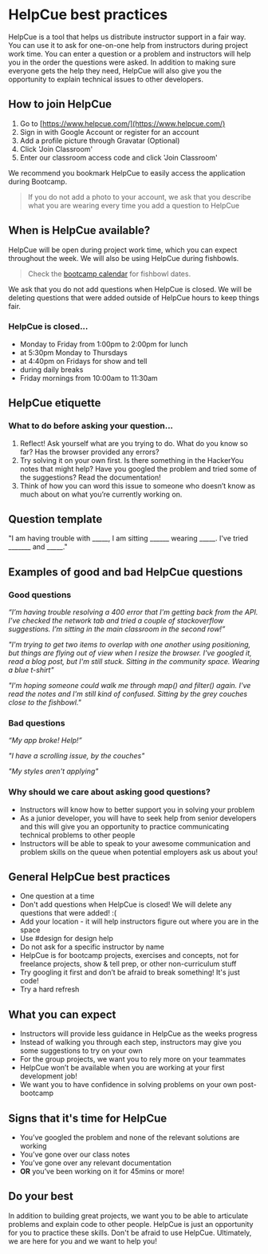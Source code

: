 # HelpCue best practices

HelpCue is a tool that helps us distribute instructor support in a fair way. You can use it to ask for one-on-one help from instructors during project work time. You can enter a question or a problem and instructors will help you in the order the questions were asked. In addition to making sure everyone gets the help they need, HelpCue will also give you the opportunity to explain technical issues to other developers.

## How to join HelpCue
1. Go to [https://www.helpcue.com/](https://www.helpcue.com/)
2. Sign in with Google Account or register for an account
3. Add a profile picture through Gravatar (Optional)
4. Click 'Join Classroom'
5. Enter our classroom access code and click 'Join Classroom'

We recommend you bookmark HelpCue to easily access the application during Bootcamp.

> If you do not add a photo to your account, we ask that you describe what you are wearing every time you add a question to HelpCue

## When is HelpCue available?
HelpCue will be open during project work time, which you can expect throughout the week. We will also be using HelpCue during fishbowls. 

> Check the [bootcamp calendar](https://calendar.google.com/calendar/embed?src=hackeryou.com_ckj6930nr6kraakaisos09cccs%40group.calendar.google.com&ctz=America%2FToronto) for fishbowl dates.  

We ask that you do not add questions when HelpCue is closed. We will be deleting questions that were added outside of HelpCue hours to keep things fair.

### HelpCue is closed...
* Monday to Friday from 1:00pm to 2:00pm for lunch
* at 5:30pm Monday to Thursdays
* at 4:40pm on Fridays for show and tell
* during daily breaks
* Friday mornings from 10:00am to 11:30am

## HelpCue etiquette
### What to do before asking your question...
1. Reflect! Ask yourself what are you trying to do. What do you know so far? Has the browser provided any errors?
2. Try solving it on your own first. Is there something in the HackerYou notes that might help? Have you googled the problem and tried some of the suggestions? Read the documentation!
3. Think of how you can word this issue to someone who doesn’t know as much about on what you’re currently working on.

## Question template

"I am having trouble with _____, I am sitting ______ wearing _____. I've tried _______ and _____."

## Examples of good and bad HelpCue questions
### Good questions
_“I’m having trouble resolving a 400 error that I'm getting back from the API. I've checked the network tab and tried a couple of stackoverflow suggestions. I’m sitting in the main classroom in the second row!”_

_"I'm trying to get two items to overlap with one another using positioning, but things are flying out of view when I resize the browser. I've googled it, read a blog post, but I'm still stuck. Sitting in the community space. Wearing a blue t-shirt"_

_"I'm hoping someone could walk me through map() and filter() again. I've read the notes and I'm still kind of confused. Sitting by the grey couches close to the fishbowl."_

### Bad questions
_“My app broke! Help!”_

_"I have a scrolling issue, by the couches"_

_"My styles aren't applying"_

### Why should we care about asking good questions?
* Instructors will know how to better support you in solving your problem
* As a junior developer, you will have to seek help from senior developers and this will give you an opportunity to practice communicating technical problems to other people
* Instructors will be able to speak to your awesome communication and problem skills on the queue when potential employers ask us about you!

## General HelpCue best practices
* One question at a time
* Don't add questions when HelpCue is closed! We will delete any questions that were added! :(
* Add your location - it will help instructors figure out where you are in the space
* Use #design for design help
* Do not ask for a specific instructor by name
* HelpCue is for bootcamp projects, exercises and concepts, not for freelance projects, show & tell prep, or other non-curriculum stuff
* Try googling it first and don’t be afraid to break something! It's just code!
* Try a hard refresh

## What you can expect
* Instructors will provide less guidance in HelpCue as the weeks progress
* Instead of walking you through each step, instructors may give you some suggestions to try on your own
* For the group projects, we want you to rely more on your teammates 
* HelpCue won’t be available when you are working at your first development job!
* We want you to have confidence in solving problems on your own post-bootcamp

## Signs that it's time for HelpCue
* You’ve googled the problem and none of the relevant solutions are working
* You’ve gone over our class notes
* You’ve gone over any relevant documentation
* **OR** you’ve been working on it for 45mins or more!

## Do your best
In addition to building great projects, we want you to be able to articulate problems and explain code to other people. HelpCue is just an opportunity for you to practice these skills. Don't be afraid to use HelpCue. Ultimately, we are here for you and we want to help you!
